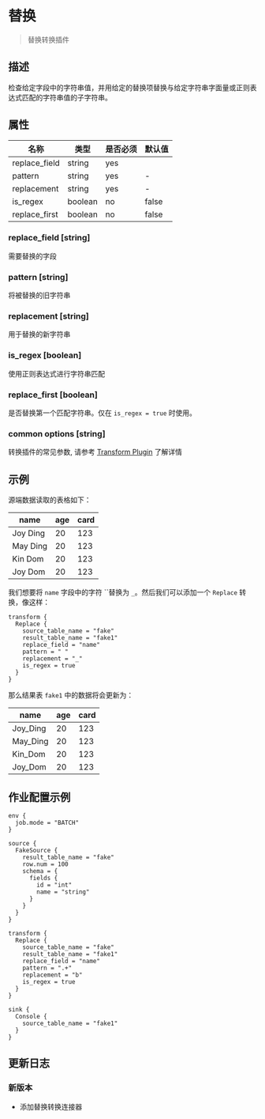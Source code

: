 # 替换

> 替换转换插件

## 描述

检查给定字段中的字符串值，并用给定的替换项替换与给定字符串字面量或正则表达式匹配的字符串值的子字符串。

## 属性

|      名称       |   类型    | 是否必须 |  默认值  |
|---------------|---------|------|-------|
| replace_field | string  | yes  |       |
| pattern       | string  | yes  | -     |
| replacement   | string  | yes  | -     |
| is_regex      | boolean | no   | false |
| replace_first | boolean | no   | false |

### replace_field [string]

需要替换的字段

### pattern [string]

将被替换的旧字符串

### replacement [string]

用于替换的新字符串

### is_regex [boolean]

使用正则表达式进行字符串匹配

### replace_first [boolean]

是否替换第一个匹配字符串。仅在 `is_regex = true` 时使用。

### common options [string]

转换插件的常见参数, 请参考  [Transform Plugin](common-options.md) 了解详情

## 示例

源端数据读取的表格如下：

|   name   | age | card |
|----------|-----|------|
| Joy Ding | 20  | 123  |
| May Ding | 20  | 123  |
| Kin Dom  | 20  | 123  |
| Joy Dom  | 20  | 123  |

我们想要将 `name` 字段中的字符 ``替换为 `_`。然后我们可以添加一个 `Replace` 转换，像这样：

```
transform {
  Replace {
    source_table_name = "fake"
    result_table_name = "fake1"
    replace_field = "name"
    pattern = " "
    replacement = "_"
    is_regex = true
  }
}
```

那么结果表 `fake1` 中的数据将会更新为：

|   name   | age | card |
|----------|-----|------|
| Joy_Ding | 20  | 123  |
| May_Ding | 20  | 123  |
| Kin_Dom  | 20  | 123  |
| Joy_Dom  | 20  | 123  |

## 作业配置示例

```
env {
  job.mode = "BATCH"
}

source {
  FakeSource {
    result_table_name = "fake"
    row.num = 100
    schema = {
      fields {
        id = "int"
        name = "string"
      }
    }
  }
}

transform {
  Replace {
    source_table_name = "fake"
    result_table_name = "fake1"
    replace_field = "name"
    pattern = ".+"
    replacement = "b"
    is_regex = true
  }
}

sink {
  Console {
    source_table_name = "fake1"
  }
}
```

## 更新日志

### 新版本

- 添加替换转换连接器

